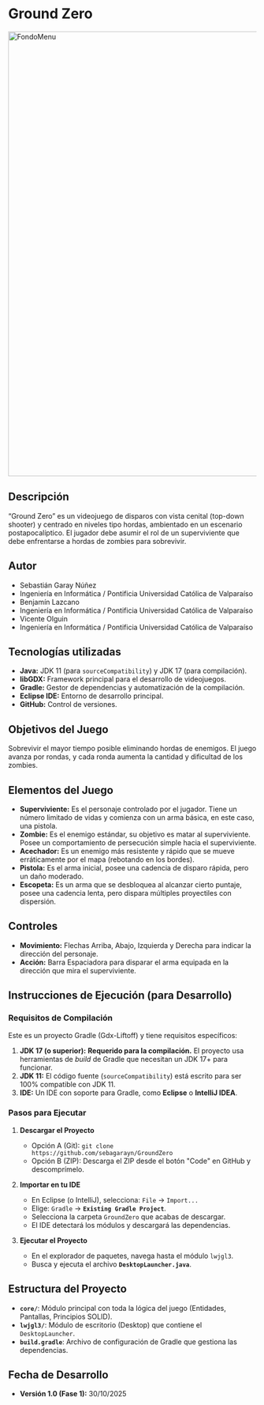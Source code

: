 # Ground Zero

<img width="1600" height="900" alt="FondoMenu" src="https://github.com/user-attachments/assets/1fb82255-2ed9-4ed0-8ab6-fdf63069e3f1" />

## Descripción
“Ground Zero” es un videojuego de disparos con vista cenital (top-down shooter) y centrado en niveles tipo hordas, 
ambientado en un escenario postapocalíptico. El jugador debe asumir el rol de un superviviente que debe enfrentarse 
a hordas de zombies para sobrevivir. 

## Autor
- Sebastián Garay Núñez
- Ingeniería en Informática / Pontificia Universidad Católica de Valparaíso
- Benjamín Lazcano
- Ingeniería en Informática / Pontificia Universidad Católica de Valparaíso
- Vicente Olguin
- Ingeniería en Informática / Pontificia Universidad Católica de Valparaíso
  
## Tecnologías utilizadas
- **Java:** JDK 11 (para `sourceCompatibility`) y JDK 17 (para compilación).
- **libGDX:** Framework principal para el desarrollo de videojuegos.
- **Gradle:** Gestor de dependencias y automatización de la compilación.
- **Eclipse IDE:** Entorno de desarrollo principal.
- **GitHub:** Control de versiones.

## Objetivos del Juego
Sobrevivir el mayor tiempo posible eliminando hordas de enemigos. El juego avanza por rondas, y cada ronda
aumenta la cantidad y dificultad de los zombies.

## Elementos del Juego
- **Superviviente:** Es el personaje controlado por el jugador. Tiene un número limitado de vidas y comienza con un arma básica, en este caso, una pistola.
- **Zombie:** Es el enemigo estándar, su objetivo es matar al superviviente. Posee un comportamiento de persecución simple hacia el superviviente.
- **Acechador:** Es un enemigo más resistente y rápido que se mueve erráticamente por el mapa (rebotando en los bordes).
- **Pistola:** Es el arma inicial, posee una cadencia de disparo rápida, pero un daño moderado.
- **Escopeta:** Es un arma que se desbloquea al alcanzar cierto puntaje, posee una cadencia lenta, pero dispara múltiples proyectiles con dispersión.

## Controles
- **Movimiento:** Flechas Arriba, Abajo, Izquierda y Derecha para indicar la dirección del personaje.
- **Acción:** Barra Espaciadora para disparar el arma equipada en la dirección que mira el superviviente.

## Instrucciones de Ejecución (para Desarrollo)

### Requisitos de Compilación
Este es un proyecto Gradle (Gdx-Liftoff) y tiene requisitos específicos:
1.  **JDK 17 (o superior):** **Requerido para la compilación.** El proyecto usa herramientas de *build* de Gradle que necesitan un JDK 17+ para funcionar.
2.  **JDK 11:** El código fuente (`sourceCompatibility`) está escrito para ser 100% compatible con JDK 11.
3.  **IDE:** Un IDE con soporte para Gradle, como **Eclipse** o **IntelliJ IDEA**.

### Pasos para Ejecutar
1.  **Descargar el Proyecto**
    * Opción A (Git): `git clone https://github.com/sebagarayn/GroundZero`
    * Opción B (ZIP): Descarga el ZIP desde el botón "Code" en GitHub y descomprímelo.

2.  **Importar en tu IDE**
    * En Eclipse (o IntelliJ), selecciona: `File` -> `Import...`
    * Elige: `Gradle` -> **`Existing Gradle Project`**.
    * Selecciona la carpeta `GroundZero` que acabas de descargar.
    * El IDE detectará los módulos y descargará las dependencias.

3.  **Ejecutar el Proyecto**
    * En el explorador de paquetes, navega hasta el módulo `lwjgl3`.
    * Busca y ejecuta el archivo **`DesktopLauncher.java`**.

## Estructura del Proyecto
- **`core/`**: Módulo principal con toda la lógica del juego (Entidades, Pantallas, Principios SOLID).
- **`lwjgl3/`**: Módulo de escritorio (Desktop) que contiene el `DesktopLauncher`.
- **`build.gradle`**: Archivo de configuración de Gradle que gestiona las dependencias.

## Fecha de Desarrollo
- **Versión 1.0 (Fase 1):** 30/10/2025
